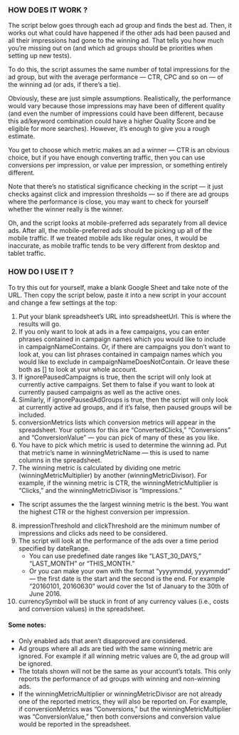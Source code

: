 ### HOW DOES IT WORK ?
The script below goes through each ad group and finds the best ad. Then, it works out what could have happened if the other ads had been paused and all their impressions had gone to the winning ad. That tells you how much you’re missing out on (and which ad groups should be priorities when setting up new tests).

To do this, the script assumes the same number of total impressions for the ad group, but with the average performance — CTR, CPC and so on — of the winning ad (or ads, if there’s a tie).

Obviously, these are just simple assumptions. Realistically, the performance would vary because those impressions may have been of different quality (and even the number of impressions could have been different, because this ad/keyword combination could have a higher Quality Score and be eligible for more searches). However, it’s enough to give you a rough estimate.

You get to choose which metric makes an ad a winner — CTR is an obvious choice, but if you have enough converting traffic, then you can use conversions per impression, or value per impression, or something entirely different.

Note that there’s no statistical significance checking in the script — it just checks against click and impression thresholds — so if there are ad groups where the performance is close, you may want to check for yourself whether the winner really is the winner.

Oh, and the script looks at mobile-preferred ads separately from all device ads. After all, the mobile-preferred ads should be picking up all of the mobile traffic. If we treated mobile ads like regular ones, it would be inaccurate, as mobile traffic tends to be very different from desktop and tablet traffic.

### HOW DO I USE IT ?
To try this out for yourself, make a blank Google Sheet and take note of the URL. Then copy the script below, paste it into a new script in your account and change a few settings at the top:

1. Put your blank spreadsheet’s URL into spreadsheetUrl. This is where the results will go.
2. If you only want to look at ads in a few campaigns, you can enter phrases contained in campaign names which you would like to include in campaignNameContains. Or, if there are campaigns you don’t want to look at, you can list phrases contained in campaign names which you would like to exclude in campaignNameDoesNotContain. Or leave these both as [] to look at your whole account.
3. If ignorePausedCampaigns is true, then the script will only look at currently active campaigns. Set them to false if you want to look at currently paused campaigns as well as the active ones.
4. Similarly, if ignorePausedAdGroups is true, then the script will only look at currently active ad groups, and if it’s false, then paused groups will be included.
5. conversionMetrics lists which conversion metrics will appear in the spreadsheet. Your options for this are “ConvertedClicks,” “Conversions” and “ConversionValue” — you can pick of many of these as you like.
6. You have to pick which metric is used to determine the winning ad. Put that metric’s name in winningMetricName — this is used to name columns in the spreadsheet.
7. The winning metric is calculated by dividing one metric (winningMetricMultiplier) by another (winningMetricDivisor). For example, if the winning metric is CTR, the winningMetricMultiplier is “Clicks,” and the winningMetricDivisor is “Impressions.”
 * The script assumes the the largest winning metric is the best. You want the highest CTR or the highest conversion per impression.
8. impressionThreshold and clickThreshold are the minimum number of impressions and clicks ads need to be considered.
9. The script will look at the performance of the ads over a time period specified by dateRange.
	* You can use predefined date ranges like “LAST_30_DAYS,” “LAST_MONTH” or “THIS_MONTH.”
	* Or you can make your own with the format “yyyymmdd, yyyymmdd” — the first date is the start and the second is the end. For example “20160101, 20160630” would cover the 1st of January to the 30th of June 2016.
10. currencySymbol will be stuck in front of any currency values (i.e., costs and conversion values) in the spreadsheet.

#### Some notes:
* Only enabled ads that aren’t disapproved are considered.
* Ad groups where all ads are tied with the same winning metric are ignored. For example if all winning metric values are 0, the ad group will be ignored.
* The totals shown will not be the same as your account’s totals. This only reports the performance of ad groups with winning and non-winning ads.
* If the winningMetricMultiplier or winningMetricDivisor are not already one of the reported metrics, they will also be reported on. For example, if conversionMetrics was “Conversions,” but the winningMetricMultiplier was “ConversionValue,” then both conversions and conversion value would be reported in the spreadsheet.
